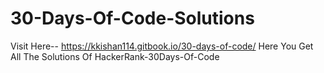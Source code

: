 # 30-Days-Of-Code-Solutions
Visit Here-- https://kkishan114.gitbook.io/30-days-of-code/
Here You Get All The Solutions Of HackerRank-30Days-Of-Code
